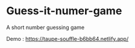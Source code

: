 # Guess-it-numer-game
A short number guessing game


Demo : https://taupe-souffle-b6bb64.netlify.app/
